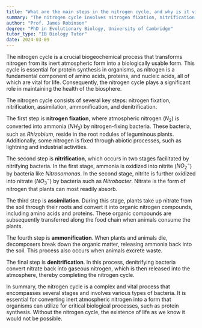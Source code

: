 ```yaml
---
title: "What are the main steps in the nitrogen cycle, and why is it vital?"
summary: "The nitrogen cycle involves nitrogen fixation, nitrification, assimilation, ammonification, and denitrification, and it's vital for protein synthesis in organisms."
author: "Prof. James Robinson"
degree: "PhD in Evolutionary Biology, University of Cambridge"
tutor_type: "IB Biology Tutor"
date: 2024-03-09
---
```


The nitrogen cycle is a crucial biogeochemical process that transforms nitrogen from its inert atmospheric form into a biologically usable form. This cycle is essential for protein synthesis in organisms, as nitrogen is a fundamental component of amino acids, proteins, and nucleic acids, all of which are vital for life. Consequently, the nitrogen cycle plays a significant role in maintaining the health of the biosphere.

The nitrogen cycle consists of several key steps: nitrogen fixation, nitrification, assimilation, ammonification, and denitrification.

The first step is **nitrogen fixation**, where atmospheric nitrogen ($N_2$) is converted into ammonia ($NH_3$) by nitrogen-fixing bacteria. These bacteria, such as *Rhizobium*, reside in the root nodules of leguminous plants. Additionally, some nitrogen is fixed through abiotic processes, such as lightning and industrial activities.

The second step is **nitrification**, which occurs in two stages facilitated by nitrifying bacteria. In the first stage, ammonia is oxidized into nitrite ($NO_2^-$) by bacteria like *Nitrosomonas*. In the second stage, nitrite is further oxidized into nitrate ($NO_3^-$) by bacteria such as *Nitrobacter*. Nitrate is the form of nitrogen that plants can most readily absorb.

The third step is **assimilation**. During this stage, plants take up nitrate from the soil through their roots and convert it into organic nitrogen compounds, including amino acids and proteins. These organic compounds are subsequently transferred along the food chain when animals consume the plants.

The fourth step is **ammonification**. When plants and animals die, decomposers break down the organic matter, releasing ammonia back into the soil. This process also occurs when animals excrete waste.

The final step is **denitrification**. In this process, denitrifying bacteria convert nitrate back into gaseous nitrogen, which is then released into the atmosphere, thereby completing the nitrogen cycle.

In summary, the nitrogen cycle is a complex and vital process that encompasses several stages and involves various types of bacteria. It is essential for converting inert atmospheric nitrogen into a form that organisms can utilize for critical biological processes, such as protein synthesis. Without the nitrogen cycle, the existence of life as we know it would not be possible.
    